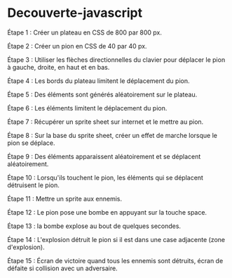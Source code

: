 # Decouverte-javascript
Étape 1 : Créer un plateau en CSS de 800 par 800 px.

Étape 2 : Créer un pion en CSS de 40 par 40 px.

Étape 3 : Utiliser les flèches directionnelles du clavier pour déplacer le pion à gauche, droite, en haut et en bas.

Étape 4 : Les bords du plateau limitent le déplacement du pion.

Étape 5 : Des éléments sont générés aléatoirement sur le plateau. 

Étape 6 : Les éléments limitent le déplacement du pion.

Étape 7 : Récupérer un sprite sheet sur internet et le mettre au pion.

Étape 8 : Sur la base du sprite sheet, créer un effet de marche lorsque le pion se déplace.

Étape 9 : Des éléments apparaissent aléatoirement et se déplacent aléatoirement.

Étape 10 : Lorsqu'ils touchent le pion, les éléments qui se déplacent détruisent le pion.

Étape 11 : Mettre un sprite aux ennemis.

Étape 12 : Le pion pose une bombe en appuyant sur la touche space.

Étape 13 : la bombe explose au bout de quelques secondes.

Étape 14 : L'explosion détruit le pion si il est dans une case adjacente (zone d'explosion).

Étape 15 : Écran de victoire quand tous les ennemis sont détruits, écran de défaite si collision avec un adversaire. 
